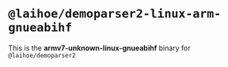 # `@laihoe/demoparser2-linux-arm-gnueabihf`

This is the **armv7-unknown-linux-gnueabihf** binary for `@laihoe/demoparser2`
